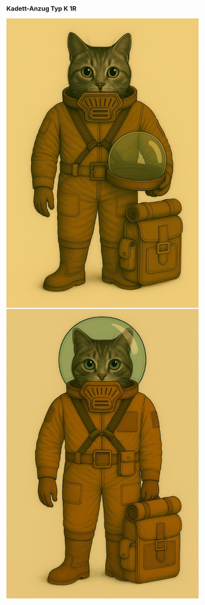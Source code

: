 ### Kadett-Anzug Typ K 1R

![kadett-01.jpg](../../_images/technologie/militaerische-ausruestung/kadetten/kadett-typ-k-1r-01.jpg)
![kadett-02.jpg](../../_images/technologie/militaerische-ausruestung/kadetten/kadett-typ-k-1r-02.jpg)
